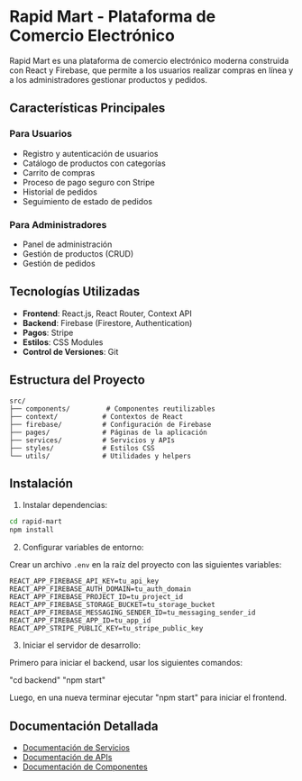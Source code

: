 # Rapid Mart - Plataforma de Comercio Electrónico

Rapid Mart es una plataforma de comercio electrónico moderna construida con React y Firebase, que permite a los usuarios realizar compras en línea y a los administradores gestionar productos y pedidos.

## Características Principales

### Para Usuarios
- Registro y autenticación de usuarios
- Catálogo de productos con categorías
- Carrito de compras
- Proceso de pago seguro con Stripe
- Historial de pedidos
- Seguimiento de estado de pedidos

### Para Administradores
- Panel de administración
- Gestión de productos (CRUD)
- Gestión de pedidos



## Tecnologías Utilizadas

- **Frontend**: React.js, React Router, Context API
- **Backend**: Firebase (Firestore, Authentication)
- **Pagos**: Stripe
- **Estilos**: CSS Modules
- **Control de Versiones**: Git

## Estructura del Proyecto

```
src/
├── components/         # Componentes reutilizables
├── context/           # Contextos de React
├── firebase/          # Configuración de Firebase
├── pages/             # Páginas de la aplicación
├── services/          # Servicios y APIs
├── styles/            # Estilos CSS
└── utils/             # Utilidades y helpers
```

## Instalación

1. Instalar dependencias:
```bash
cd rapid-mart
npm install
```

2. Configurar variables de entorno:

Crear un archivo `.env` en la raíz del proyecto con las siguientes variables:
```
REACT_APP_FIREBASE_API_KEY=tu_api_key
REACT_APP_FIREBASE_AUTH_DOMAIN=tu_auth_domain
REACT_APP_FIREBASE_PROJECT_ID=tu_project_id
REACT_APP_FIREBASE_STORAGE_BUCKET=tu_storage_bucket
REACT_APP_FIREBASE_MESSAGING_SENDER_ID=tu_messaging_sender_id
REACT_APP_FIREBASE_APP_ID=tu_app_id
REACT_APP_STRIPE_PUBLIC_KEY=tu_stripe_public_key
```

3. Iniciar el servidor de desarrollo:

Primero para iniciar el backend, usar los siguientes comandos:

"cd backend"
"npm start"

Luego, en una nueva terminar ejecutar "npm start" para iniciar el frontend.


## Documentación Detallada

- [Documentación de Servicios](./docs/SERVICES.md)
- [Documentación de APIs](./docs/API.md)
- [Documentación de Componentes](./docs/COMPONENTS.md)






